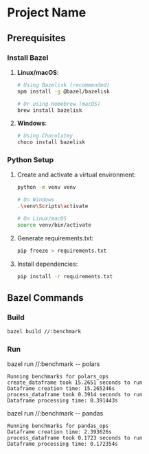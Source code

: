 # Project Name

## Prerequisites

### Install Bazel
1. **Linux/macOS**:
   ```bash
   # Using Bazelisk (recommended)
   npm install -g @bazel/bazelisk

   # Or using Homebrew (macOS)
   brew install bazelisk
   ```

2. **Windows**:
   ```bash
   # Using Chocolatey
   choco install bazelisk
   ```

### Python Setup
1. Create and activate a virtual environment:
   ```bash
   python -m venv venv
   
   # On Windows
   .\venv\Scripts\activate
   
   # On Linux/macOS
   source venv/bin/activate
   ```

2. Generate requirements.txt:
   ```bash
   pip freeze > requirements.txt
   ```

3. Install dependencies:
   ```bash
   pip install -r requirements.txt
   ```

## Bazel Commands

### Build
```bash
bazel build //:benchmark
```

### Run
bazel run //:benchmark -- polars
```
Running benchmarks for polars_ops
create_dataframe took 15.2651 seconds to run
Dataframe creation time: 15.265246s
process_dataframe took 0.3914 seconds to run
Dataframe processing time: 0.391443s
```


bazel run //:benchmark -- pandas
```
Running benchmarks for pandas_ops
Dataframe creation time: 2.393626s
process_dataframe took 0.1723 seconds to run
Dataframe processing time: 0.172354s
```



